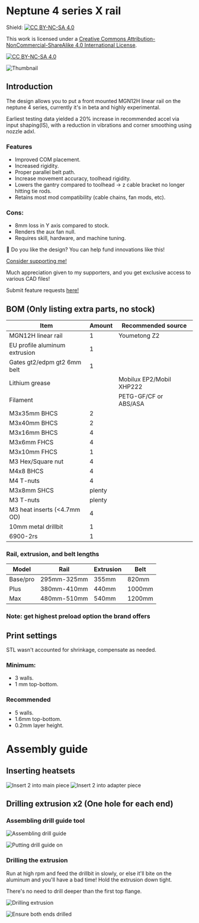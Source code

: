 # Neptune 4 series X rail

Shield: [![CC BY-NC-SA 4.0][cc-by-nc-sa-shield]][cc-by-nc-sa]

This work is licensed under a
[Creative Commons Attribution-NonCommercial-ShareAlike 4.0 International License][cc-by-nc-sa].

[![CC BY-NC-SA 4.0][cc-by-nc-sa-image]][cc-by-nc-sa]

[cc-by-nc-sa]: http://creativecommons.org/licenses/by-nc-sa/4.0/
[cc-by-nc-sa-image]: https://licensebuttons.net/l/by-nc-sa/4.0/88x31.png
[cc-by-nc-sa-shield]: https://img.shields.io/badge/License-CC%20BY--NC--SA%204.0-lightgrey.svg

![Thumbnail](Images/Thumbnail.png)

## Introduction

The design allows you to put a front mounted MGN12H linear rail on the neptune 4 series, currently it's in beta and highly experimental.

Earliest testing data yielded a 20% increase in recommended accel via input shaping(IS), with a reduction in vibrations and corner smoothing using nozzle adxl.

### Features
- Improved COM placement.
- Increased rigidity.
- Proper parallel belt path.
- Increase movement accuracy, toolhead rigidity.
- Lowers the gantry compared to toolhead -> z cable bracket no longer hitting tie rods.
- Retains most mod compatibility (cable chains, fan mods, etc).
### Cons:
- 8mm loss in Y axis compared to stock.
- Renders the aux fan null.
- Requires skill, hardware, and machine tuning.

🤩 Do you like the design? You can help fund innovations like this!

[Consider supporting me!](https://buymeacoffee.com/silencedfrost)

Much appreciation given to my supporters, and you get exclusive access to various CAD files!

Submit feature requests [here!](https://trello.com/b/vacGVoLQ/cad-modelling-requests)

## BOM (Only listing extra parts, no stock)

|Item                         |Amount|Recommended source      |
|-----------------------------|------|------------------------|
|MGN12H linear rail           |1     |Youmetong Z2            |
|EU profile aluminum extrusion|1     |                        |
|Gates gt2/edpm gt2 6mm belt  |1     |                        |
|Lithium grease               |      |Mobilux EP2/Mobil XHP222|
|Filament                     |      |PETG-GF/CF or ABS/ASA   |
|M3x35mm BHCS                 |2     |                        |
|M3x40mm BHCS                 |2     |                        |
|M3x16mm BHCS                 |4     |                        |
|M3x6mm FHCS                  |4     |                        |
|M3x10mm FHCS                 |1     |                        |
|M3 Hex/Square nut            |4     |                        |
|M4x8 BHCS                    |4     |                        |
|M4 T-nuts                    |4     |                        |
|M3x8mm SHCS                  |plenty|                        |
|M3 T-nuts                    |plenty|                        |
|M3 heat inserts (<4.7mm OD)  |4     |                        |
|10mm metal drillbit          |1     |                        |
|6900-2rs                     |1     |                        |

### Rail, extrusion, and belt lengths

|Model   |Rail       |Extrusion       |Belt  |
|--------|-----------|----------------|------|
|Base/pro|295mm-325mm|355mm           |820mm |
|Plus    |380mm-410mm|440mm           |1000mm|
|Max     |480mm-510mm|540mm           |1200mm|

### Note: get highest preload option the brand offers

## Print settings

STL wasn't accounted for shrinkage, compensate as needed.

### Minimum:
- 3 walls.
- 1 mm top-bottom.
### Recommended
- 5 walls.
- 1.6mm top-bottom.
- 0.2mm layer height.

# Assembly guide

## Inserting heatsets

![Insert 2 into main piece](Images/Main%20piece%20-%20heatset%20insert.png)
![Insert 2 into adapter piece](Images/Adapter%20piece%20-%20heatset%20insert.png)

## Drilling extrusion x2 (One hole for each end)

### Assembling drill guide tool

![Assembling drill guide](Images/Extrusion%20drill%20jig%20-%20assembly.png)

![Putting drill guide on](Images/Extrusion%20drill%20jig%20-%20assembly2.png)

### Drilling the extrusion

Run at high rpm and feed the drillbit in slowly, or else it'll bite on the aluminum and you'll have a bad time! Hold the extrusion down tight.

There's no need to drill deeper than the first top flange.

![Drilling extrusion](Images/Extrusion%20-%20drill.png)

![Ensure both ends drilled](Images/Extrusion%20-%20ensure.png)
